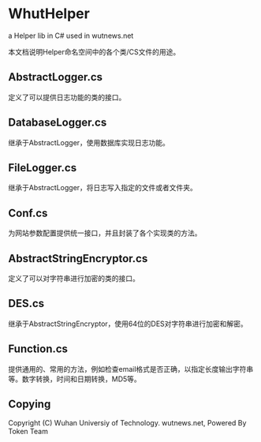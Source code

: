 WhutHelper
==========

a Helper lib in C# used in wutnews.net

本文档说明Helper命名空间中的各个类/CS文件的用途。

AbstractLogger.cs 
-------------
定义了可以提供日志功能的类的接口。

DatabaseLogger.cs 
-------------
继承于AbstractLogger，使用数据库实现日志功能。

FileLogger.cs
-------------
继承于AbstractLogger，将日志写入指定的文件或者文件夹。

Conf.cs
-------------
为网站参数配置提供统一接口，并且封装了各个实现类的方法。

AbstractStringEncryptor.cs
-------------
定义了可以对字符串进行加密的类的接口。

DES.cs 
-------------
继承于AbstractStringEncryptor，使用64位的DES对字符串进行加密和解密。

Function.cs 
-------------
提供通用的、常用的方法，例如检查email格式是否正确，以指定长度输出字符串等。数字转换，时间和日期转换，MD5等。

Copying
-------------
Copyright (C) Wuhan Universiy of Technology. wutnews.net, Powered By Token Team


